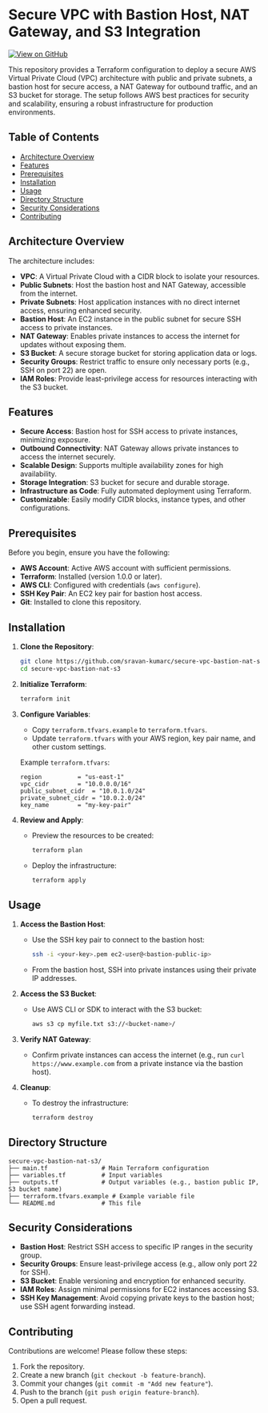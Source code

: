 # Secure VPC with Bastion Host, NAT Gateway, and S3 Integration
[![View on GitHub](https://img.shields.io/badge/GitHub-Secure_VPC_Project-blue?logo=github)](https://github.com/sravan-kumarc/secure-vpc-bastion-nat-s3)


This repository provides a Terraform configuration to deploy a secure AWS Virtual Private Cloud (VPC) architecture with public and private subnets, a bastion host for secure access, a NAT Gateway for outbound traffic, and an S3 bucket for storage. The setup follows AWS best practices for security and scalability, ensuring a robust infrastructure for production environments.

## Table of Contents
- [Architecture Overview](#architecture-overview)
- [Features](#features)
- [Prerequisites](#prerequisites)
- [Installation](#installation)
- [Usage](#usage)
- [Directory Structure](#directory-structure)
- [Security Considerations](#security-considerations)
- [Contributing](#contributing)

## Architecture Overview
The architecture includes:
- **VPC**: A Virtual Private Cloud with a CIDR block to isolate your resources.
- **Public Subnets**: Host the bastion host and NAT Gateway, accessible from the internet.
- **Private Subnets**: Host application instances with no direct internet access, ensuring enhanced security.
- **Bastion Host**: An EC2 instance in the public subnet for secure SSH access to private instances.
- **NAT Gateway**: Enables private instances to access the internet for updates without exposing them.
- **S3 Bucket**: A secure storage bucket for storing application data or logs.
- **Security Groups**: Restrict traffic to ensure only necessary ports (e.g., SSH on port 22) are open.
- **IAM Roles**: Provide least-privilege access for resources interacting with the S3 bucket.

## Features
- **Secure Access**: Bastion host for SSH access to private instances, minimizing exposure.
- **Outbound Connectivity**: NAT Gateway allows private instances to access the internet securely.
- **Scalable Design**: Supports multiple availability zones for high availability.
- **Storage Integration**: S3 bucket for secure and durable storage.
- **Infrastructure as Code**: Fully automated deployment using Terraform.
- **Customizable**: Easily modify CIDR blocks, instance types, and other configurations.

## Prerequisites
Before you begin, ensure you have the following:
- **AWS Account**: Active AWS account with sufficient permissions.
- **Terraform**: Installed (version 1.0.0 or later).
- **AWS CLI**: Configured with credentials (`aws configure`).
- **SSH Key Pair**: An EC2 key pair for bastion host access.
- **Git**: Installed to clone this repository.

## Installation
1. **Clone the Repository**:
   ```bash
   git clone https://github.com/sravan-kumarc/secure-vpc-bastion-nat-s3.git
   cd secure-vpc-bastion-nat-s3
   ```

2. **Initialize Terraform**:
   ```bash
   terraform init
   ```

3. **Configure Variables**:
   - Copy `terraform.tfvars.example` to `terraform.tfvars`.
   - Update `terraform.tfvars` with your AWS region, key pair name, and other custom settings.

   Example `terraform.tfvars`:
   ```hcl
   region          = "us-east-1"
   vpc_cidr        = "10.0.0.0/16"
   public_subnet_cidr  = "10.0.1.0/24"
   private_subnet_cidr = "10.0.2.0/24"
   key_name        = "my-key-pair"
   ```

4. **Review and Apply**:
   - Preview the resources to be created:
     ```bash
     terraform plan
     ```
   - Deploy the infrastructure:
     ```bash
     terraform apply
     ```

## Usage
1. **Access the Bastion Host**:
   - Use the SSH key pair to connect to the bastion host:
     ```bash
     ssh -i <your-key>.pem ec2-user@<bastion-public-ip>
     ```
   - From the bastion host, SSH into private instances using their private IP addresses.

2. **Access the S3 Bucket**:
   - Use AWS CLI or SDK to interact with the S3 bucket:
     ```bash
     aws s3 cp myfile.txt s3://<bucket-name>/
     ```

3. **Verify NAT Gateway**:
   - Confirm private instances can access the internet (e.g., run `curl https://www.example.com` from a private instance via the bastion host).

4. **Cleanup**:
   - To destroy the infrastructure:
     ```bash
     terraform destroy
     ```

## Directory Structure
```
secure-vpc-bastion-nat-s3/
├── main.tf               # Main Terraform configuration
├── variables.tf          # Input variables
├── outputs.tf            # Output variables (e.g., bastion public IP, S3 bucket name)
├── terraform.tfvars.example # Example variable file
└── README.md             # This file
```

## Security Considerations
- **Bastion Host**: Restrict SSH access to specific IP ranges in the security group.
- **Security Groups**: Ensure least-privilege access (e.g., allow only port 22 for SSH).
- **S3 Bucket**: Enable versioning and encryption for enhanced security.
- **IAM Roles**: Assign minimal permissions for EC2 instances accessing S3.
- **SSH Key Management**: Avoid copying private keys to the bastion host; use SSH agent forwarding instead.

## Contributing
Contributions are welcome! Please follow these steps:
1. Fork the repository.
2. Create a new branch (`git checkout -b feature-branch`).
3. Commit your changes (`git commit -m "Add new feature"`).
4. Push to the branch (`git push origin feature-branch`).
5. Open a pull request.
